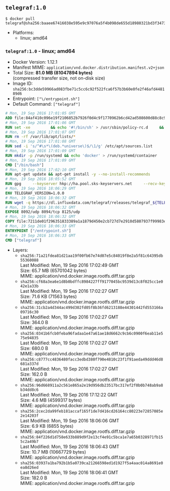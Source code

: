 ## `telegraf:1.0`

```console
$ docker pull telegraf@sha256:baaee67416038e595e9c97076a5f4b098de655d18980321bd3f3473067f189f2
```

-	Platforms:
	-	linux; amd64

### `telegraf:1.0` - linux; amd64

-	Docker Version: 1.12.1
-	Manifest MIME: `application/vnd.docker.distribution.manifest.v2+json`
-	Total Size: **81.0 MB (81047894 bytes)**  
	(compressed transfer size, not on-disk size)
-	Image ID: `sha256:bc3dde59966ad083fbe71c5cc6c92f522fca6f57b3b60e0fe2f46afd448189d6`
-	Entrypoint: `["\/entrypoint.sh"]`
-	Default Command: `["telegraf"]`

```dockerfile
# Mon, 19 Sep 2016 17:01:05 GMT
ADD file:84af410c096e19f2106852b7926f0d4c9f1770962b6cd42ad508600d88c8c975 in / 
# Mon, 19 Sep 2016 17:01:06 GMT
RUN set -xe 		&& echo '#!/bin/sh' > /usr/sbin/policy-rc.d 	&& echo 'exit 101' >> /usr/sbin/policy-rc.d 	&& chmod +x /usr/sbin/policy-rc.d 		&& dpkg-divert --local --rename --add /sbin/initctl 	&& cp -a /usr/sbin/policy-rc.d /sbin/initctl 	&& sed -i 's/^exit.*/exit 0/' /sbin/initctl 		&& echo 'force-unsafe-io' > /etc/dpkg/dpkg.cfg.d/docker-apt-speedup 		&& echo 'DPkg::Post-Invoke { "rm -f /var/cache/apt/archives/*.deb /var/cache/apt/archives/partial/*.deb /var/cache/apt/*.bin || true"; };' > /etc/apt/apt.conf.d/docker-clean 	&& echo 'APT::Update::Post-Invoke { "rm -f /var/cache/apt/archives/*.deb /var/cache/apt/archives/partial/*.deb /var/cache/apt/*.bin || true"; };' >> /etc/apt/apt.conf.d/docker-clean 	&& echo 'Dir::Cache::pkgcache ""; Dir::Cache::srcpkgcache "";' >> /etc/apt/apt.conf.d/docker-clean 		&& echo 'Acquire::Languages "none";' > /etc/apt/apt.conf.d/docker-no-languages 		&& echo 'Acquire::GzipIndexes "true"; Acquire::CompressionTypes::Order:: "gz";' > /etc/apt/apt.conf.d/docker-gzip-indexes 		&& echo 'Apt::AutoRemove::SuggestsImportant "false";' > /etc/apt/apt.conf.d/docker-autoremove-suggests
# Mon, 19 Sep 2016 17:01:07 GMT
RUN rm -rf /var/lib/apt/lists/*
# Mon, 19 Sep 2016 17:01:08 GMT
RUN sed -i 's/^#\s*\(deb.*universe\)$/\1/g' /etc/apt/sources.list
# Mon, 19 Sep 2016 17:01:09 GMT
RUN mkdir -p /run/systemd && echo 'docker' > /run/systemd/container
# Mon, 19 Sep 2016 17:01:09 GMT
CMD ["/bin/bash"]
# Mon, 19 Sep 2016 17:02:10 GMT
RUN apt-get update && apt-get install -y --no-install-recommends 		ca-certificates 		curl 		wget 	&& rm -rf /var/lib/apt/lists/*
# Mon, 19 Sep 2016 18:05:52 GMT
RUN gpg     --keyserver hkp://ha.pool.sks-keyservers.net     --recv-keys 05CE15085FC09D18E99EFB22684A14CF2582E0C5
# Mon, 19 Sep 2016 18:06:29 GMT
ENV TELEGRAF_VERSION=1.0.0
# Mon, 19 Sep 2016 18:06:32 GMT
RUN wget -q https://dl.influxdata.com/telegraf/releases/telegraf_${TELEGRAF_VERSION}_amd64.deb.asc &&     wget -q https://dl.influxdata.com/telegraf/releases/telegraf_${TELEGRAF_VERSION}_amd64.deb &&     gpg --batch --verify telegraf_${TELEGRAF_VERSION}_amd64.deb.asc telegraf_${TELEGRAF_VERSION}_amd64.deb &&     dpkg -i telegraf_${TELEGRAF_VERSION}_amd64.deb &&     rm -f telegraf_${TELEGRAF_VERSION}_amd64.deb*
# Mon, 19 Sep 2016 18:06:32 GMT
EXPOSE 8092/udp 8094/tcp 8125/udp
# Mon, 19 Sep 2016 18:06:32 GMT
COPY file:7211de01f296351833389a1a1879d450e2cb727d7e2910d5807937f99983edf7 in /entrypoint.sh 
# Mon, 19 Sep 2016 18:06:33 GMT
ENTRYPOINT ["/entrypoint.sh"]
# Mon, 19 Sep 2016 18:06:33 GMT
CMD ["telegraf"]
```

-	Layers:
	-	`sha256:71a21fdea81d21aa19f00fb67e74d07e5c84019f8e2a5f81c64395db55360088`  
		Last Modified: Mon, 19 Sep 2016 17:02:49 GMT  
		Size: 65.7 MB (65701042 bytes)  
		MIME: application/vnd.docker.image.rootfs.diff.tar.gzip
	-	`sha256:cf68a3ea6e1d8b0bdffc8984227ff9177045bc9539d13c8f025cc1e042e1a33b`  
		Last Modified: Mon, 19 Sep 2016 17:02:27 GMT  
		Size: 71.6 KB (71563 bytes)  
		MIME: application/vnd.docker.image.rootfs.diff.tar.gzip
	-	`sha256:31cb2a4d344ac499d302fd05f8b36fd6213188e44301442fd553166a09716c30`  
		Last Modified: Mon, 19 Sep 2016 17:02:27 GMT  
		Size: 364.0 B  
		MIME: application/vnd.docker.image.rootfs.diff.tar.gzip
	-	`sha256:0341b6fcb0feba96fadaa1e47a61ae18d6662c9cb6c0900f6eab11e575e94835`  
		Last Modified: Mon, 19 Sep 2016 17:02:27 GMT  
		Size: 680.0 B  
		MIME: application/vnd.docker.image.rootfs.diff.tar.gzip
	-	`sha256:c8777cc4836480facc3edbd380f790e4810c23f1f91aeda49ddd46d8681a337d`  
		Last Modified: Mon, 19 Sep 2016 17:02:27 GMT  
		Size: 162.0 B  
		MIME: application/vnd.docker.image.rootfs.diff.tar.gzip
	-	`sha256:96d668911a2c561e865a2e19d956db23517bc317ef2f0b0b748ab9a8b34dd8c6`  
		Last Modified: Mon, 19 Sep 2016 17:12:22 GMT  
		Size: 4.6 MB (4599317 bytes)  
		MIME: application/vnd.docker.image.rootfs.diff.tar.gzip
	-	`sha256:2cec2da99feb181accaf165f1de7d416cd26164cc80223e72857085e2e14203f`  
		Last Modified: Mon, 19 Sep 2016 18:06:06 GMT  
		Size: 6.9 KB (6855 bytes)  
		MIME: application/vnd.docker.image.rootfs.diff.tar.gzip
	-	`sha256:84f226d1d758e633b889d9f2e13cf4e91c5bca1e7a65b0328971fb155c2a49b7`  
		Last Modified: Mon, 19 Sep 2016 18:06:43 GMT  
		Size: 10.7 MB (10667729 bytes)  
		MIME: application/vnd.docker.image.rootfs.diff.tar.gzip
	-	`sha256:03937a1ba792b1b5a0739ca21266598ed1d1927f5a4aac014a8691e0ea8d26ed`  
		Last Modified: Mon, 19 Sep 2016 18:06:41 GMT  
		Size: 182.0 B  
		MIME: application/vnd.docker.image.rootfs.diff.tar.gzip

